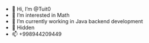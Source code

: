 - 👋 Hi, I’m @Tuit0
- 👀 I’m interested in Math
- 🌱 I’m currently working in Java backend development
- 💞️ Hidden
- 📫 +998944209449

<!---
Tuit0/Tuit0 is a ✨ special ✨ repository because its `README.md` (this file) appears on your GitHub profile.
You can click the Preview link to take a look at your changes.
--->
